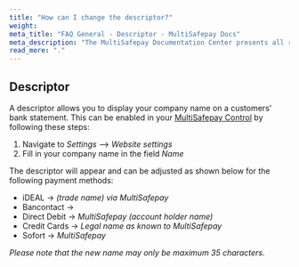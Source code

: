 ```yaml
---
title: "How can I change the descriptor?"
weight:
meta_title: "FAQ General - Descriptor - MultiSafepay Docs"
meta_description: "The MultiSafepay Documentation Center presents all relevant information about our Plugins and API. You can also find support pages for payment methods, tools and general questions as well as the contact details of our Support and Integration Teams."
read_more: "."
---
```


## Descriptor

A descriptor allows you to display your company name on a customers' bank statement. This can be enabled in your [MultiSafepay Control](https://merchant.multisafepay.com) by following these steps:

1. Navigate to _Settings_ --> _Website settings_
2. Fill in your company name in the field _Name_

The descriptor will appear and can be adjusted as shown below for the following payment methods:


* iDEAL -> _(trade name) via MultiSafepay_
* Bancontact -> 
* Direct Debit -> _MultiSafepay (account holder name)_
* Credit Cards -> _Legal name as known to MultiSafepay_
* Sofort -> _MultiSafepay_

_Please note that the new name may only be maximum 35 characters._